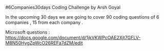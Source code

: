 #6Companies30days Coding Challenge by Arsh Goyal

In the upcoming 30 days we are going to cover 90 coding questions of 6 companies , 15 from each company .

Microsoft questions : https://docs.google.com/document/d/1jkVKWPcOAE2Xjt7GFLV-M8N50HygZpWcO26REFa7dZM/edit
